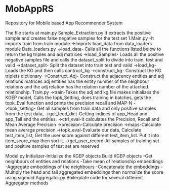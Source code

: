 # MobAppRS
Repository for Mobile based App Recommender System

The file starts at main.py
Sample_Extraction.py
It extracts the positive sample and creates false negative samples for the test set
1.Main.py
  -It imports train from train module
->Imports load_data from data_loaders module
Data_loaders.py
->load_data- Calls all the functions listed below to return the kg triples and adj matrices
->load_Samples- Loads all the positive negative samples file and calls the dataset_split to divide into train, test and valid
->dataset_split- Split the dataset into train test and valid
->load_kg-Loads the KG and then calls contruct_kg
->construct_kg- Construct the KG triplets dictionary
->Construct_Adj- Construct the adjacency entities and adj relations matrices adj entities has the entity number of the neighbour relations and the adj relation has the relation number of the attached relationship.
Train.py
->train-Takes the adj and kg file makes initializes the KGEP model, Calls the topk_Setting, does training in batches, gets the topk_Eval function and prints the precision recall and MAP-N
->topk_setting- Get all samples from train data and only positive samples from the test data, 
->get_feed_dict-Getting indices of app_Head and app_Tail and the entities.
->ctrl_eval-It calculates the Precision, Recall and Mean Average Precision
->precision-Calculate precision
->maps-Calculate mean average precision
->topk_eval-Evaluate our data, Calculate test_item_list, Get the user score against different test_item_list. Put it into item_score_map then sort it.
->get_user_record-All samples of training set and positive samples of test set are reserved

Model.py
Initializer-Initialize the KGEP objects
Build KGEP objects
-Get neighbours of entities and relations
-Take mean of relationship embeddings
-Aggregate embeddings of the neighbours
-Concatenate the embeddings
-Multiply the head and tail aggregated embeddings then normalize the score using sigmoid
Aggregator.py
Boilerplate code for several different Aggregator methods


